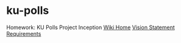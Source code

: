 # ku-polls
Homework: KU Polls Project Inception
[Wiki Home](../../wiki/Home)
[Vision Statement](../../wiki/Vision%20Statement)
[Requirements](../../wiki/Requirements)